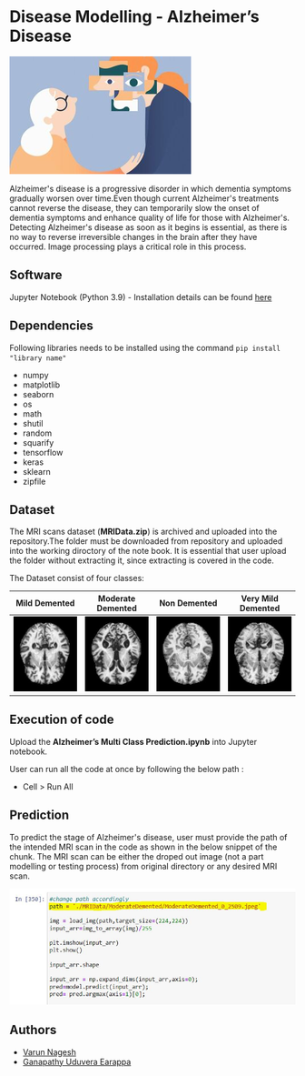 # Disease Modelling - Alzheimer’s Disease
![alt text](Images/senior_woman_adult_daughter_unrecognizable_50.jpeg)

Alzheimer's disease is a progressive disorder in which dementia symptoms gradually worsen over time.Even though current Alzheimer's treatments cannot reverse the disease, they can temporarily slow the onset of dementia symptoms and enhance quality of life for those with Alzheimer's. Detecting Alzheimer's disease as soon as it begins is essential, as there is no way to reverse irreversible changes in the brain after they have occurred. Image processing plays a critical role in this process.

## Software
Jupyter Notebook (Python 3.9) - Installation details can be found [here](https://docs.jupyter.org/en/latest/install/notebook-classic.html#:~:text=Jupyter%20installation%20requires%20Python%203.3,%2C%20pip%2C%20instead%20of%20Anaconda.)

## Dependencies

Following libraries needs to be installed using the command ``` pip install "library name" ```

- numpy
- matplotlib
- seaborn
- os
- math
- shutil
- random
- squarify
- tensorflow
- keras
- sklearn
- zipfile

## Dataset

The MRI scans dataset (**MRIData.zip**) is archived and uploaded into the repository.The folder must be downloaded from repository and uploaded into the working diroctory of the note book. It is essential that user upload the folder without extracting it, since extracting is covered in the code.

The Dataset consist of four classes:

Mild Demented            |  Moderate Demented           |  Non Demented        |  Very Mild Demented
:-------------------------:|:-------------------------: |:-------------------------: |:-------------------------:
![alt text](Images/mildDem6.jpg)  |  ![alt text](Images/moderateDem10.jpg) |![alt text](Images/nonDem10.jpg) | ![alt text](Images/verymildDem9.jpg)



## Execution of code

Upload the **Alzheimer’s Multi Class Prediction.ipynb** into Jupyter notebook.

User can run all the code at once by following the below path :
- Cell > Run All

## Prediction

To predict the stage of Alzheimer's disease, user must provide the path of the intended MRI scan in the code as shown in the below snippet of the chunk. The MRI scan can be either the droped out image (not a part modelling or testing process) from original directory or any desired MRI scan.

![alt text](Images/Capture.JPG)

## Authors

- [Varun Nagesh](https://github.com/20200599)
- [Ganapathy Uduvera Earappa](https://github.com/21200172)

